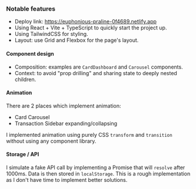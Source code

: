 ### Notable features

- Deploy link: https://euphonious-praline-0f4689.netlify.app
- Using React + Vite + TypeScript to quickly start the project up.
- Using TailwindCSS for styling.
- Layout: use Grid and Flexbox for the page's layout.

#### Component design

- Composition: examples are `CardDashboard` and `Carousel` components.
- Context: to avoid "prop drilling" and sharing state to deeply nested children.

#### Animation

There are 2 places which implement animation:

- Card Carousel
- Transaction Sidebar expanding/collapsing

I implemented animation using purely CSS `transform` and `transition` without using any component library.

#### Storage / API

I simulate a fake API call by implementing a Promise that will `resolve` after 1000ms.
Data is then stored in `localStorage`. This is a rough implementation as I don't have time to implement better solutions.
